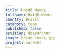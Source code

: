 ```yaml
---
title: Haidê Neves
fullname: Haidê Neves
country: Brazil
category: team
published: false
position: Researcher
image: haide-neves.jpg
project: current
---
```

